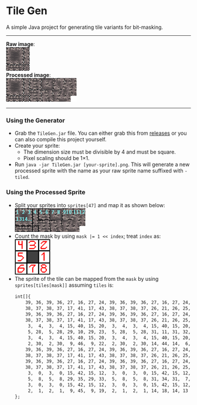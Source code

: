 # Tile Gen
A simple Java project for generating tile variants for bit-masking.

- - -

**Raw image**: <br>
![Example](assets/example.png) <br>
**Processed image**: <br>
![Example-Tiled](assets/example-tiled.png) <br>

- - -

### Using the Generator
- Grab the `TileGen.jar` file. You can either grab this from [releases](https://github.com/GlennFolker/TileGen/releases) or you can also compile this project yourself.
- Create your sprite:
  - The dimension size must be divisible by 4 and must be square.
  - Pixel scaling should be 1×1.
- Run `java -jar TileGen.jar [your-sprite].png`. This will generate a new processed sprite with the name as your raw sprite name suffixed with `-tiled`.

### Using the Processed Sprite
- Split your sprites into `sprites[47]` and map it as shown below: <br>
  ![Tile-Mapping](assets/example-tiled-mapping.png)
- Count the mask by using `mask |= 1 << index`; treat `index` as: <br>
  ![Mask-Index](assets/mask-index.png)
- The sprite of the tile can be mapped from the `mask` by using `sprites[tiles[mask]]` assuming `tiles` is:
  ```
  int[]{
      39, 36, 39, 36, 27, 16, 27, 24, 39, 36, 39, 36, 27, 16, 27, 24,
      38, 37, 38, 37, 17, 41, 17, 43, 38, 37, 38, 37, 26, 21, 26, 25,
      39, 36, 39, 36, 27, 16, 27, 24, 39, 36, 39, 36, 27, 16, 27, 24,
      38, 37, 38, 37, 17, 41, 17, 43, 38, 37, 38, 37, 26, 21, 26, 25,
       3,  4,  3,  4, 15, 40, 15, 20,  3,  4,  3,  4, 15, 40, 15, 20,
       5, 28,  5, 28, 29, 10, 29, 23,  5, 28,  5, 28, 31, 11, 31, 32,
       3,  4,  3,  4, 15, 40, 15, 20,  3,  4,  3,  4, 15, 40, 15, 20,
       2, 30,  2, 30,  9, 46,  9, 22,  2, 30,  2, 30, 14, 44, 14,  6,
      39, 36, 39, 36, 27, 16, 27, 24, 39, 36, 39, 36, 27, 16, 27, 24,
      38, 37, 38, 37, 17, 41, 17, 43, 38, 37, 38, 37, 26, 21, 26, 25,
      39, 36, 39, 36, 27, 16, 27, 24, 39, 36, 39, 36, 27, 16, 27, 24,
      38, 37, 38, 37, 17, 41, 17, 43, 38, 37, 38, 37, 26, 21, 26, 25,
       3,  0,  3,  0, 15, 42, 15, 12,  3,  0,  3,  0, 15, 42, 15, 12,
       5,  8,  5,  8, 29, 35, 29, 33,  5,  8,  5,  8, 31, 34, 31,  7,
       3,  0,  3,  0, 15, 42, 15, 12,  3,  0,  3,  0, 15, 42, 15, 12,
       2,  1,  2,  1,  9, 45,  9, 19,  2,  1,  2,  1, 14, 18, 14, 13
  };
  ```
